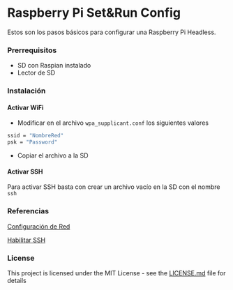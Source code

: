 # Raspberry Pi Set&Run Config
Estos son los pasos básicos para configurar una Raspberry Pi Headless.

### Prerrequisitos
* SD con Raspian instalado
* Lector de SD

### Instalación
#### Activar WiFi 
* Modificar en el archivo `wpa_supplicant.conf` los siguientes valores 
```Bash
ssid = "NombreRed"
psk = "Password"
```
* Copiar el archivo a la SD


#### Activar SSH
Para activar SSH basta con crear un archivo vacío en la SD con el nombre `ssh`

### Referencias
[Configuración de Red](https://www.raspberrypi.org/documentation/configuration/wireless/wireless-cli.md)

[Habilitar SSH](https://www.raspberrypi.org/documentation/remote-access/ssh/README.md#3-enable-ssh-on-a-headless-raspberry-pi-add-file-to-sd-card-on-another-machine)

### License

This project is licensed under the MIT License - see the [LICENSE.md](LICENSE.md) file for details
